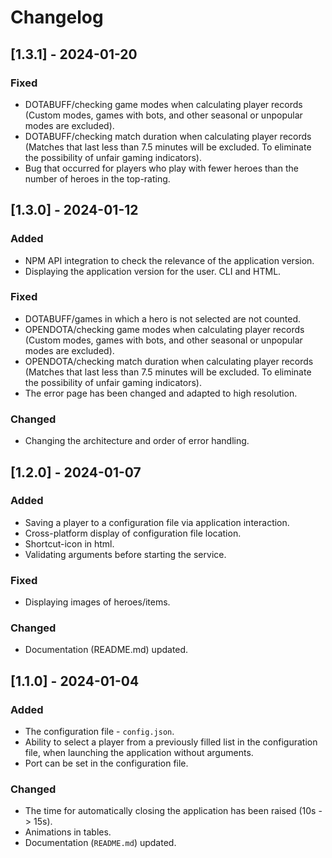 # Changelog

## [1.3.1] - 2024-01-20

### Fixed

- DOTABUFF/checking game modes when calculating player records (Custom modes, games with bots, and other seasonal or unpopular modes are excluded).
- DOTABUFF/checking match duration when calculating player records (Matches that last less than 7.5 minutes will be excluded. To eliminate the possibility of unfair gaming indicators).
- Bug that occurred for players who play with fewer heroes than the number of heroes in the top-rating.

## [1.3.0] - 2024-01-12

### Added

- NPM API integration to check the relevance of the application version.
- Displaying the application version for the user. CLI and HTML.

### Fixed

- DOTABUFF/games in which a hero is not selected are not counted.
- OPENDOTA/checking game modes when calculating player records (Custom modes, games with bots, and other seasonal or unpopular modes are excluded).
- OPENDOTA/checking match duration when calculating player records (Matches that last less than 7.5 minutes will be excluded. To eliminate the possibility of unfair gaming indicators).
- The error page has been changed and adapted to high resolution.

### Changed

- Changing the architecture and order of error handling.

## [1.2.0] - 2024-01-07

### Added

- Saving a player to a configuration file via application interaction.
- Cross-platform display of configuration file location.
- Shortcut-icon in html.
- Validating arguments before starting the service.

### Fixed

- Displaying images of heroes/items.

### Changed

- Documentation (README.md) updated.

## [1.1.0] - 2024-01-04

### Added

- The configuration file - `config.json`.
- Ability to select a player from a previously filled list in the configuration file, when launching the application without arguments.
- Port can be set in the configuration file.

### Changed

- The time for automatically closing the application has been raised (10s -> 15s).
- Animations in tables.
- Documentation (```README.md```) updated.
